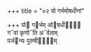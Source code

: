 +++
title = "०२ यो गर्भमोषधीनां"

+++
यो᳓ ग᳓र्भम् ओ᳓षधीनां᳐  
ग᳓वां कृणो᳓ति अ᳓र्वताम्  
पर्ज᳓न्यः पुरुषी᳓णा᳐म्
